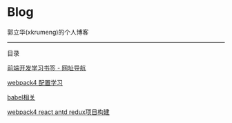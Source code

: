 # Blog

郭立华(xkrumeng)的个人博客

--------------------------------------------------------------

目录
 
[前端开发学习书签 - 网址导航](./bookmark.md)

[webpack4 配置学习](./react/webpack4/webpack4.md)

[babel相关](./react/babel/babel7.md)

[webpack4 react antd redux项目构建](./react/react-react-router4-antd-webpack4.md)